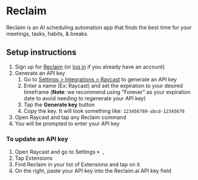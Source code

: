 # Reclaim

Reclaim is an AI scheduling automation app that finds the best time for your meetings, tasks, habits, & breaks.

## Setup instructions

1. Sign up for [Reclaim](https://app.reclaim.ai/signup) (or [log in](https://app.reclaim.ai/login) if you already have an account)
1. Generate an API key
   1. Go to [Settings > Integrations > Raycast](https://app.reclaim.ai/settings/integrations/raycast) to generate an API key
   1. Enter a name (Ex: Raycast) and set the expiration to your desired timeframe (**Note**: we recommend using "Forever" as your expiration date to avoid needing to regenerate your API key)
   1. Tap the **Generate key** button
   1. Copy the key. It will look something like: `123456789-abcd-12345678`
1. Open Raycast and tap any Reclaim command
1. You will be prompted to enter your API key

### To update an API key
1. Open Raycast and go to Settings `⌘ ,`
1. Tap Extensions
1. Find Reclaim in your list of Extensions and tap on it
1. On the right, paste your API key into the Reclaim.ai API key field
